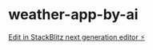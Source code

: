 # weather-app-by-ai

[Edit in StackBlitz next generation editor ⚡️](https://stackblitz.com/~/github.com/AmanDeva/weather-app-by-ai)